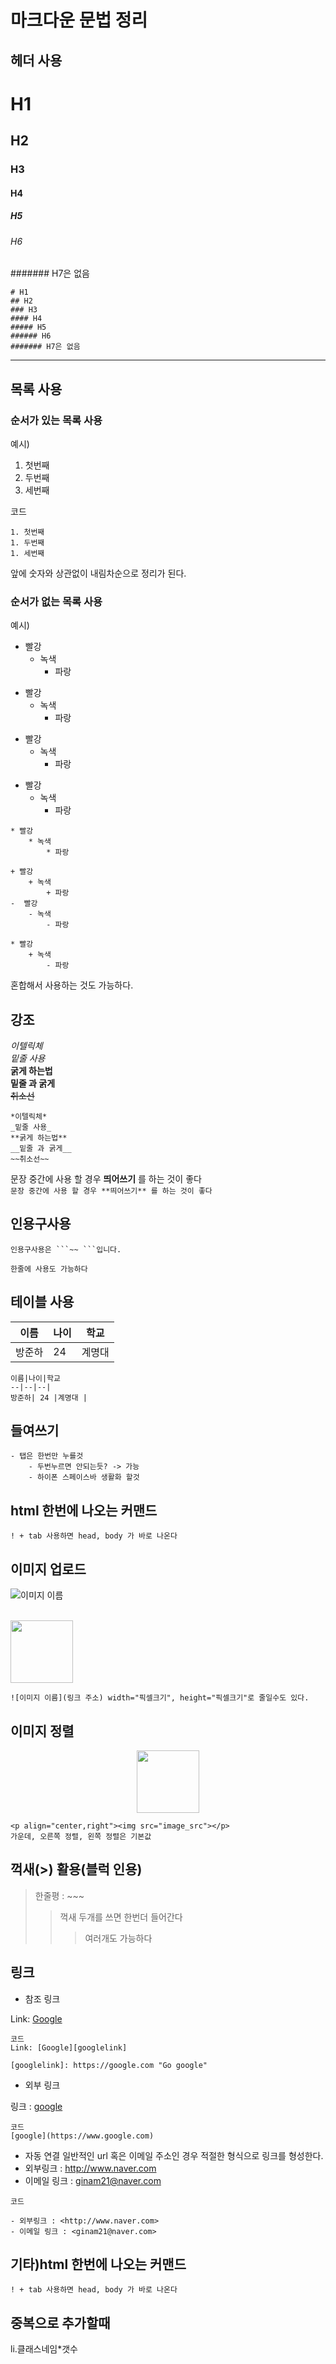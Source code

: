 # 마크다운 문법 정리

 ## 헤더 사용
 # H1
 ## H2
 ### H3
 #### H4
 ##### H5
 ###### H6
 ####### H7은 없음
 ```
 # H1
 ## H2
 ### H3
 #### H4
 ##### H5
 ###### H6
 ####### H7은 없음
 ```
 <hr>

 ## 목록 사용
 ### 순서가 있는 목록 사용
 예시)
 1. 첫번째
 1. 두번째
 1. 세번째<Br>

 코드 
```
1. 첫번째
1. 두번째
1. 세번째 
 ```
앞에 숫자와 상관없이 내림차순으로 정리가 된다.

### 순서가 없는 목록 사용
예시)
* 빨강
    * 녹색
        * 파랑

+ 빨강
    + 녹색
        + 파랑
-  빨강
    - 녹색
        - 파랑

* 빨강
    + 녹색
        - 파랑

```
* 빨강
    * 녹색
        * 파랑

+ 빨강
    + 녹색
        + 파랑
-  빨강
    - 녹색
        - 파랑

* 빨강
    + 녹색
        - 파랑
```
혼합해서 사용하는 것도 가능하다.
## 강조 
*이텔릭체*<Br>
_밑줄 사용_<br>
**굵게 하는법**<br>
__밑줄 과 굵게__<br>
~~취소선~~

```
*이텔릭체*
_밑줄 사용_
**굵게 하는법**
__밑줄 과 굵게__
~~취소선~~
```
문장 중간에 사용 할 경우 **띄어쓰기** 를 하는 것이 좋다<br>
```문장 중간에 사용 할 경우 **띄어쓰기** 를 하는 것이 좋다```
## 인용구사용
```
인용구사용은 ```~~ ```입니다.
```
```한줄에 사용도 가능하다```


## 테이블 사용
이름|나이|학교
--|--|--|
방준하| 24 |계명대 |
```
이름|나이|학교
--|--|--|
방준하| 24 |계명대 |
```

## 들여쓰기
    - 탭은 한번만 누를것
        - 두번누르면 안되는듯? -> 가능
        - 하이폰 스페이스바 생활화 할것

## html 한번에 나오는 커맨드
```
! + tab 사용하면 head, body 가 바로 나온다
```

##  이미지 업로드
![이미지 이름](https://mblogthumb-phinf.pstatic.net/MjAxODAzMjZfMTU3/MDAxNTIyMDQ5NTgwMDMy.GwbG30bbo5Ie7Ph6hdqzqFmZgnJIHvOT3PwmylbISvcg.AsqC0vlRZTILTYZVkQEh_jV7aOIw-BIA7ngrKJFI1Lkg.PNG.canonkoreacamera/%EC%A0%9C%EB%AA%A9_%EC%97%86%EC%9D%8C-1.png?type=w800)<br><br>

<img src = "https://mblogthumb-phinf.pstatic.net/MjAxODAzMjZfMTU3/MDAxNTIyMDQ5NTgwMDMy.GwbG30bbo5Ie7Ph6hdqzqFmZgnJIHvOT3PwmylbISvcg.AsqC0vlRZTILTYZVkQEh_jV7aOIw-BIA7ngrKJFI1Lkg.PNG.canonkoreacamera/%EC%A0%9C%EB%AA%A9_%EC%97%86%EC%9D%8C-1.png?type=w800"  width="100px" height="100px"/>

```
![이미지 이름](링크 주소) width="픽셀크기", height="픽셀크기"로 줄일수도 있다.
```
## 이미지 정렬
<p align = "center">
<img src = "https://mblogthumb-phinf.pstatic.net/MjAxODAzMjZfMTU3/MDAxNTIyMDQ5NTgwMDMy.GwbG30bbo5Ie7Ph6hdqzqFmZgnJIHvOT3PwmylbISvcg.AsqC0vlRZTILTYZVkQEh_jV7aOIw-BIA7ngrKJFI1Lkg.PNG.canonkoreacamera/%EC%A0%9C%EB%AA%A9_%EC%97%86%EC%9D%8C-1.png?type=w800"  width="100px" height="100px"/>
</p>

```
<p align="center,right"><img src="image_src"></p>
가운데, 오른쪽 정렬, 왼쪽 정렬은 기본값
```

## 꺽새(>) 활용(블럭 인용)
>한줄평 : ~~~
>> 꺽새 두개를 쓰면 한번더 들어간다
>>> 여러개도 가능하다   

## 링크 
- 참조 링크

Link: [Google][googlelink]

[googlelink]: https://google.com "Go google"
```
코드
Link: [Google][googlelink]

[googlelink]: https://google.com "Go google"
```
- 외부 링크

링크 : [google](https://www.google.com)
```
코드
[google](https://www.google.com)
```

- 자동 연결
일반적인 url 혹은 이메일 주소인 경우 적절한 형식으로 링크를 형성한다.<br>
- 외부링크 : <http://www.naver.com>
- 이메일 링크 : <ginam21@naver.com>

```
코드

- 외부링크 : <http://www.naver.com>
- 이메일 링크 : <ginam21@naver.com>
```

## 기타)html 한번에 나오는 커맨드
```
! + tab 사용하면 head, body 가 바로 나온다
```

## 중복으로 추가할때 
li.클래스네임*갯수
